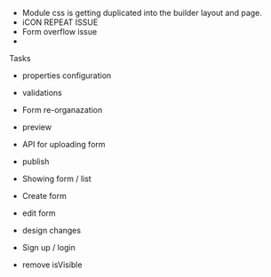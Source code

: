 - Module css is getting duplicated into the builder layout and page.
- iCON REPEAT ISSUE 
- Form overflow issue
- 

Tasks
- properties configuration
- validations
- Form re-organazation
- preview

- API for uploading form
- publish
- Showing form / list
- Create form
- edit form
- design changes
- Sign up / login


- remove isVisible
